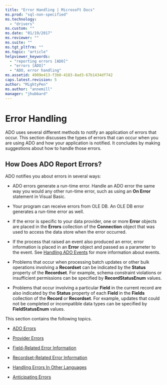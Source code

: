 ```yaml
---
title: "Error Handling | Microsoft Docs"
ms.prod: "sql-non-specified"
ms.technology:
  - "drivers"
ms.custom: ""
ms.date: "01/19/2017"
ms.reviewer: ""
ms.suite: ""
ms.tgt_pltfrm: ""
ms.topic: "article"
helpviewer_keywords: 
  - "reporting errors [ADO]"
  - "errors [ADO]"
  - "ADO, error handling"
ms.assetid: 4909e413-f3b0-4183-8ad3-67b1434df742
caps.latest.revision: 5
author: "MightyPen"
ms.author: "annemill"
manager: "jhubbard"
---
```

# Error Handling
ADO uses several different methods to notify an application of errors that occur. This section discusses the types of errors that can occur when you are using ADO and how your application is notified. It concludes by making suggestions about how to handle those errors.  
  
## How Does ADO Report Errors?  
 ADO notifies you about errors in several ways:  
  
-   ADO errors generate a run-time error. Handle an ADO error the same way you would any other run-time error, such as using an **On Error** statement in Visual Basic.  
  
-   Your program can receive errors from OLE DB. An OLE DB error generates a run-time error as well.  
  
-   If the error is specific to your data provider, one or more **Error** objects are placed in the **Errors** collection of the **Connection** object that was used to access the data store when the error occurred.  
  
-   If the process that raised an event also produced an error, error information is placed in an **Error** object and passed as a parameter to the event. See [Handling ADO Events](../../../ado/guide/data/handling-ado-events.md) for more information about events.  
  
-   Problems that occur when processing batch updates or other bulk operations involving a **Recordset** can be indicated by the **Status** property of the **Recordset**. For example, schema constraint violations or insufficient permissions can be specified by **RecordStatusEnum** values.  
  
-   Problems that occur involving a particular **Field** in the current record are also indicated by the **Status** property of each **Field** in the **Fields** collection of the **Record** or **Recordset**. For example, updates that could not be completed or incompatible data types can be specified by **FieldStatusEnum** values.  
  
 This section contains the following topics.  
  
-   [ADO Errors](../../../ado/guide/data/ado-errors.md)  
  
-   [Provider Errors](../../../ado/guide/data/provider-errors.md)  
  
-   [Field-Related Error Information](../../../ado/guide/data/field-related-error-information.md)  
  
-   [Recordset-Related Error Information](../../../ado/guide/data/recordset-related-error-information.md)  
  
-   [Handling Errors In Other Languages](../../../ado/guide/data/handling-errors-in-other-languages.md)  
  
-   [Anticipating Errors](../../../ado/guide/data/anticipating-errors.md)